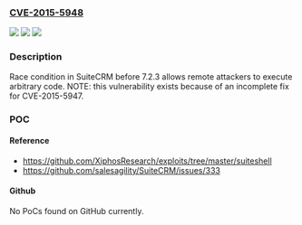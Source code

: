 ### [CVE-2015-5948](https://cve.mitre.org/cgi-bin/cvename.cgi?name=CVE-2015-5948)
![](https://img.shields.io/static/v1?label=Product&message=n%2Fa&color=blue)
![](https://img.shields.io/static/v1?label=Version&message=n%2Fa&color=blue)
![](https://img.shields.io/static/v1?label=Vulnerability&message=n%2Fa&color=brighgreen)

### Description

Race condition in SuiteCRM before 7.2.3 allows remote attackers to execute arbitrary code.  NOTE: this vulnerability exists because of an incomplete fix for CVE-2015-5947.

### POC

#### Reference
- https://github.com/XiphosResearch/exploits/tree/master/suiteshell
- https://github.com/salesagility/SuiteCRM/issues/333

#### Github
No PoCs found on GitHub currently.

